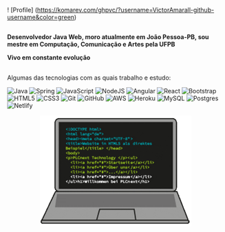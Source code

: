 
! [Profile] (https://komarev.com/ghpvc/?username=VictorAmarall-github-username&color=green)

##
**Desenvolvedor Java Web, moro atualmente em João Pessoa-PB, sou mestre em Computação, Comunicação e Artes pela UFPB**

**Vivo em constante evolução**
##

Algumas das tecnologias com as quais trabalho e estudo:  

<img alt="Java" src="https://img.shields.io/badge/java-%23ED8B00.svg?&style=flat-square&logo=java&logoColor=white"/>
<img alt="Spring" src="https://img.shields.io/badge/spring-%236DB33F.svg?&style=flat-square&logo=spring&logoColor=white"/>
<img alt="JavaScript" src="https://img.shields.io/badge/javascript-%23323330.svg?&style=flat-square&logo=javascript&logoColor=%23F7DF1E"/>
<img alt="NodeJS" src="https://img.shields.io/badge/node.js-%2343853D.svg?&style=flat-square&logo=node.js&logoColor=white"/>
<img alt="Angular" src="https://img.shields.io/badge/angular-%23DD0031.svg?&style=flat-square&logo=angular&logoColor=white"/>
<img alt="React" src="https://img.shields.io/badge/react-%2320232a.svg?&style=flat-square&logo=react&logoColor=%2361DAFB"/>
<img alt="Bootstrap" src="https://img.shields.io/badge/bootstrap-%23563D7C.svg?&style=flat-square&logo=bootstrap&logoColor=white"/>
<img alt="HTML5" src="https://img.shields.io/badge/html5-%23E34F26.svg?&style=flat-square&logo=html5&logoColor=white"/>
<img alt="CSS3" src="https://img.shields.io/badge/css3-%231572B6.svg?&style=flat-square&logo=css3&logoColor=white"/>
<img alt="Git" src="https://img.shields.io/badge/git-%23F05033.svg?&style=flat-square&logo=git&logoColor=white"/>
<img alt="GitHub" src="https://img.shields.io/badge/github-%23121011.svg?&style=flat-square&logo=github&logoColor=white"/>
<img alt="AWS" src="https://img.shields.io/badge/AWS-%23FF9900.svg?&style=flat-square&logo=amazon-aws&logoColor=white"/>
<img alt="Heroku" src="https://img.shields.io/badge/heroku-%23430098.svg?&style=flat-square&logo=heroku&logoColor=white"/>
<img alt="MySQL" src="https://img.shields.io/badge/mysql-%2300f.svg?&style=flat-square&logo=mysql&logoColor=white"/>
<img alt="Postgres" src ="https://img.shields.io/badge/postgres-%23316192.svg?&style=flat-square&logo=postgresql&logoColor=white"/>
<img alt="Netlify" src ="https://img.shields.io/badge/-netlify-007195?style=flat-square&logo=netlify"/>


<p align="center">
  <img width="70%" src="giphy.gif" />
</p>



